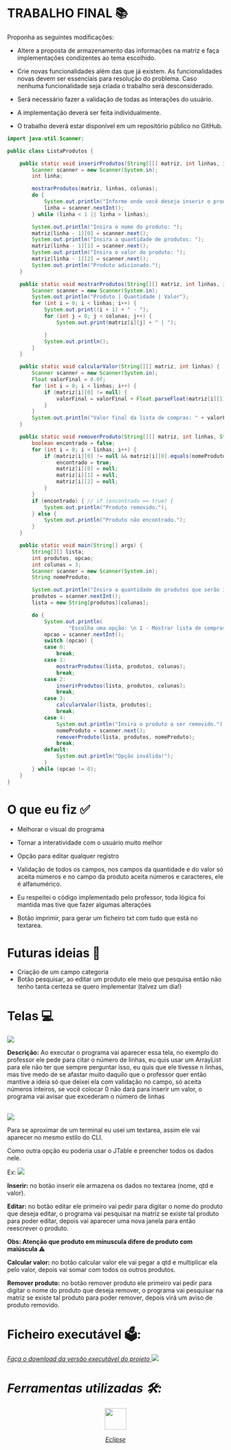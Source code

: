 # TRABALHO FINAL 📚

Proponha as seguintes modificações:

* Altere a proposta de armazenamento das informações na matriz e faça implementações condizentes ao tema escolhido.

* Crie novas funcionalidades além das que já existem. As funcionalidades novas devem ser essenciais para resolução do problema. Caso nenhuma funcionalidade seja criada o trabalho será desconsiderado.

* Será necessário fazer a validação de todas as interações do usuário.

* A implementação deverá ser feita individualmente.

* O trabalho deverá estar disponível em um repositório público no GitHub.


```java
import java.util.Scanner;

public class ListaProdutos {

	public static void inserirProdutos(String[][] matriz, int linhas, int colunas) {
		Scanner scanner = new Scanner(System.in);
		int linha;

		mostrarProdutos(matriz, linhas, colunas);
		do {
			System.out.println("Informe onde você deseja inserir o produto com valores de 1 à " + linhas);
			linha = scanner.nextInt();
		} while (linha < 1 || linha > linhas);

		System.out.println("Insira o nome do produto: ");
		matriz[linha - 1][0] = scanner.next();
		System.out.println("Insira a quantidade de produtos: ");
		matriz[linha - 1][1] = scanner.next();
		System.out.println("Insira o valor do produto: ");
		matriz[linha - 1][2] = scanner.next();
		System.out.println("Produto adicionado.");
	}

	public static void mostrarProdutos(String[][] matriz, int linhas, int colunas) {
		Scanner scanner = new Scanner(System.in);
		System.out.println("Produto | Quantidade | Valor");
		for (int i = 0; i < linhas; i++) {
			System.out.print((i + 1) + " - ");
			for (int j = 0; j < colunas; j++) {
				System.out.print(matriz[i][j] + " | ");

			}
			System.out.println();
		}
	}

	public static void calcularValor(String[][] matriz, int linhas) {
		Scanner scanner = new Scanner(System.in);
		Float valorFinal = 0.0f;
		for (int i = 0; i < linhas; i++) {
			if (matriz[i][0] != null) {
				valorFinal = valorFinal + Float.parseFloat(matriz[i][1]) * Float.parseFloat(matriz[i][2]);
			}
		}
		System.out.println("Valor final da lista de compras: " + valorFinal + " R$");
	}

	public static void removerProduto(String[][] matriz, int linhas, String nomeProduto) {
		boolean encontrado = false;
		for (int i = 0; i < linhas; i++) {
			if (matriz[i][0] != null && matriz[i][0].equals(nomeProduto)) {
				encontrado = true;
				matriz[i][0] = null;
				matriz[i][1] = null;
				matriz[i][2] = null;
			}
		}
		if (encontrado) { // if (encontrado == true) {
			System.out.println("Produto removido.");
		} else {
			System.out.println("Produto não encontrado.");
		}
	}

	public static void main(String[] args) {
		String[][] lista;
		int produtos, opcao;
		int colunas = 3;
		Scanner scanner = new Scanner(System.in);
		String nomeProduto;

		System.out.println("Insira a quantidade de produtos que serão inseridos na sua lista de compras:");
		produtos = scanner.nextInt();
		lista = new String[produtos][colunas];

		do {
			System.out.println(
					"Escolha uma opção: \n 1 - Mostrar lista de compras. \n 2 - Inserir produtos na lista de compras. \n 3 - Calcular valor dos produtos da lista de compras. \n 4 - Remover produto da lista de compras. \n 0 - Sair.");
			opcao = scanner.nextInt();
			switch (opcao) {
			case 0:
				break;
			case 1:
				mostrarProdutos(lista, produtos, colunas);
				break;
			case 2:
				inserirProdutos(lista, produtos, colunas);
				break;
			case 3:
				calcularValor(lista, produtos);
				break;
			case 4:
				System.out.println("Insira o produto a ser removido.");
				nomeProduto = scanner.next();
				removerProduto(lista, produtos, nomeProduto);
				break;
			default:
				System.out.println("Opção inválida!");
			}
		} while (opcao != 0);
	}
}
```

# O que eu fiz ✅

* Melhorar o visual do programa
* Tornar a interatividade com o usuário muito melhor
* Opção para editar qualquer registro 
* Validação de todos os campos, nos campos da quantidade e do valor só aceita números e no campo da produto aceita números e caracteres, ele é alfanumérico.

* Eu respeitei o código implementado pelo professor, toda lógica foi mantida mas tive que fazer algumas alterações

* Botão imprimir, para gerar um ficheiro txt com tudo que está no textarea.

# Futuras ideias 🔮

* Criação de um campo categoria
* Botão pesquisar, ao editar um produto ele meio que pesquisa então não tenho tanta certeza se quero implementar (talvez um dia!)


# Telas 💻

<img src="image/inicio.png">

**Descrição:** Ao executar o programa vai aparecer essa tela, no exemplo do professor ele pede para citar o número de linhas, eu quis usar um ArrayList para ele não ter que sempre perguntar isso, eu quis que ele tivesse n linhas, mas tive medo de se afastar muito daquilo que o professor quer então mantive a ideia só que deixei ela com validação no campo, só aceita números inteiros, se você colocar 0 não dará para inserir um valor, o programa vai avisar que excederam o número de linhas 

<br>

<img src="image/principal.png">

Para se aproximar de um terminal eu usei um textarea, assim ele vai aparecer no mesmo estilo do CLI.

Como outra opção eu poderia usar o JTable e preencher todos os dados nele.

Ex:
<img src="image/JTable.png">

**Inserir:** no botão inserir ele armazena os dados no textarea (nome, qtd e valor).

**Editar:** no botão editar ele primeiro vai pedir para digitar o nome do produto que deseja editar, o programa vai pesquisar na matriz se existe tal produto para poder editar, depois vai aparecer uma nova janela para então reescrever o produto.

<b>Obs: Atenção que produto em mínuscula difere de produto com maiúscula ⚠️</b>

**Calcular valor:** no botão calcular valor ele vai pegar a qtd e multiplicar ela pelo valor, depois vai somar com todos os outros produtos.

**Remover produto:** no botão remover produto ele primeiro vai pedir para digitar o nome do produto que deseja remover, o programa vai pesquisar na matriz se existe tal produto para poder remover, depois virá um aviso de produto removido.

# Ficheiro executável 🗳️:

<a href="trabalho-lpa.jar">
<i>Faça o download da versão executável do projeto<i>
<img src="image/jarfile.svg">
</a>


# Ferramentas utilizadas 🛠️:

<center>
<a href="https://www.eclipse.org/downloads/"><img src="image/eclipse.png" with="50px" height="50px">

Eclipse
</a>

</center>